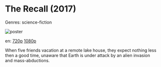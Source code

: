 # The Recall (2017)

Genres: science-fiction

![poster](http://image.tmdb.org/t/p/w500/yq2DGzM0kNWtGwkplGAcEEM4eSH.jpg)

en:
  [720p](magnet:?xt=urn:btih:A2506AA881817FA58ABCD2E9E917F1B4DBD6F93B&tr=udp://glotorrents.pw:6969/announce&tr=udp://tracker.opentrackr.org:1337/announce&tr=udp://torrent.gresille.org:80/announce&tr=udp://tracker.openbittorrent.com:80&tr=udp://tracker.coppersurfer.tk:6969&tr=udp://tracker.leechers-paradise.org:6969&tr=udp://p4p.arenabg.ch:1337&tr=udp://tracker.internetwarriors.net:1337)
  [1080p](magnet:?xt=urn:btih:B31EFE8A02EB34B1F387A14D845CA6A603998F56&tr=udp://glotorrents.pw:6969/announce&tr=udp://tracker.opentrackr.org:1337/announce&tr=udp://torrent.gresille.org:80/announce&tr=udp://tracker.openbittorrent.com:80&tr=udp://tracker.coppersurfer.tk:6969&tr=udp://tracker.leechers-paradise.org:6969&tr=udp://p4p.arenabg.ch:1337&tr=udp://tracker.internetwarriors.net:1337)
  


When five friends vacation at a remote lake house, they expect nothing less then a good time, unaware that Earth is under attack by an alien invasion and mass-abductions.